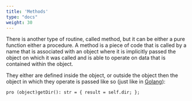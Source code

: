 ```yaml
---
title: 'Methods'
type: "docs"
weight: 30
---
```


There is another type of routine, called method, but it can be either a pure function either a procedure. A method is a piece of code that is called by a name that is associated with an object where it is implicitly passed the object on which it was called and is able to operate on data that is contained within the object.

They either are defined inside the object, or outside the object then the object in which they operate is passed like so (just like in [Golang]()):
```
pro (object)getDir(): str = { result = self.dir; };
```

